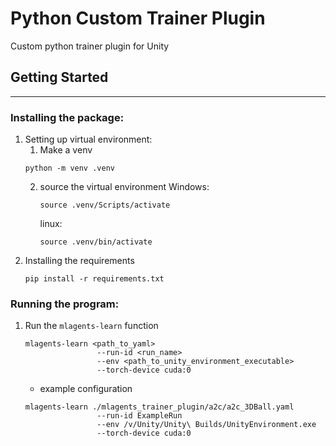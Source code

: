 # Python Custom Trainer Plugin

Custom python trainer plugin for Unity


## Getting Started
---
### Installing the package:
1) Setting up virtual environment:
    1) Make a venv
    ```
    python -m venv .venv
    ```
    2) source the virtual environment
        Windows:
        ```
        source .venv/Scripts/activate
        ```
        linux:
        ```
        source .venv/bin/activate
        ```
2) Installing the requirements
    ```
    pip install -r requirements.txt
    ```
### Running the program:
1) Run the `mlagents-learn` function
    ```
    mlagents-learn <path_to_yaml>
                    --run-id <run_name>
                    --env <path_to_unity_environment_executable>
                    --torch-device cuda:0
    ```
    - example configuration
    ```
    mlagents-learn ./mlagents_trainer_plugin/a2c/a2c_3DBall.yaml
                    --run-id ExampleRun
                    --env /v/Unity/Unity\ Builds/UnityEnvironment.exe 
                    --torch-device cuda:0
    ```




